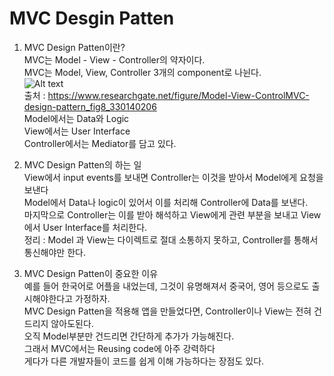 # MVC Desgin Patten

1. MVC Design Patten이란? <br>
    MVC는 Model - View - Controller의 약자이다.<br>
    MVC는 Model, View, Controller 3개의 component로 나뉜다.<br>
    ![Alt text](https://sochubert.github.io/assets/images/posts/Model-View-ControlMVC-design-pattern.png)<br>
    출처 : https://www.researchgate.net/figure/Model-View-ControlMVC-design-pattern_fig8_330140206<br>
    Model에서는 Data와 Logic<br>
    View에서는 User Interface<br>
    Controller에서는 Mediator를 담고 있다. <br>

2. MVC Design Patten의 하는 일<br>
    View에서 input events를 보내면 Controller는 이것을 받아서 Model에게 요청을 보낸다 <br>
    Model에서 Data나 logic이 있어서 이를 처리해 Controller에 Data를 보낸다.<br> 
    마지막으로 Controller는 이를 받아 해석하고 View에게 관련 부분을 보내고 View에서 User Interface를 처리한다. <br>
    정리 : Model 과 View는 다이렉트로 절대 소통하지 못하고, Controller를 통해서 통신해야만 한다. <br>

3. MVC Design Patten이 중요한 이유<br>
    예를 들어 한국어로 어플을 내었는데, 그것이 유명해져서 중국어, 영어 등으로도 출시해야한다고 가정하자. <br>
    MVC Design Patten을 적용해 앱을 만들었다면, Controller이나 View는 전혀 건드리지 않아도된다.<br> 
    오직 Model부분만 건드리면 간단하게 추가가 가능해진다.<br>
    그래서 MVC에서는  Reusing code에 아주 강력하다 <br>
    게다가 다른 개발자들이 코드를 쉽게 이해 가능하다는 장점도 있다.<br>